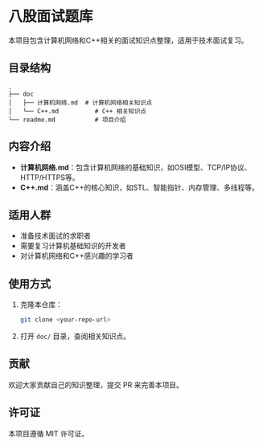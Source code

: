 # 八股面试题库

本项目包含计算机网络和C++相关的面试知识点整理，适用于技术面试复习。

## 目录结构
```
.
├── doc
│   ├── 计算机网络.md  # 计算机网络相关知识点
│   └── C++.md          # C++ 相关知识点
└── readme.md           # 项目介绍
```

## 内容介绍
- **计算机网络.md**：包含计算机网络的基础知识，如OSI模型、TCP/IP协议、HTTP/HTTPS等。
- **C++.md**：涵盖C++的核心知识，如STL、智能指针、内存管理、多线程等。

## 适用人群
- 准备技术面试的求职者
- 需要复习计算机基础知识的开发者
- 对计算机网络和C++感兴趣的学习者

## 使用方式
1. 克隆本仓库：
   ```bash
   git clone <your-repo-url>
   ```
2. 打开 `doc/` 目录，查阅相关知识点。

## 贡献
欢迎大家贡献自己的知识整理，提交 PR 来完善本项目。

## 许可证
本项目遵循 MIT 许可证。